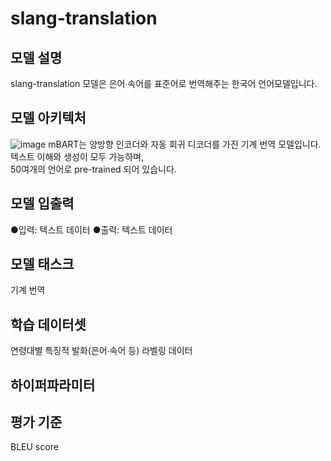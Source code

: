 # slang-translation

## 모델 설명
slang-translation 모델은 은어∙속어를 표준어로 번역해주는 한국어 언어모델입니다. 

## 모델 아키텍처
![image](https://user-images.githubusercontent.com/59904000/212256214-6749fb35-f0c2-4d83-a00a-49be7faa7ef2.png)
mBART는 양방향 인코더와 자동 회귀 디코더를 가진 기계 번역 모델입니다. 텍스트 이해와 생성이 모두 가능하며, \
50여개의 언어로 pre-trained 되어 있습니다. 

## 모델 입출력
●입력: 텍스트 데이터
●출력: 텍스트 데이터

## 모델 태스크
기계 번역 

## 학습 데이터셋
연령대별 특징적 발화(은어∙속어 등) 라벨링 데이터 

## 하이퍼파라미터


## 평가 기준
BLEU score 




